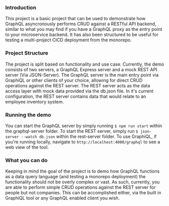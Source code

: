 ### Introduction

This project is a basic project that can be used to demonstrate how GraphQL asyncronously performs CRUD against a RESTful API backend, similar to what you may find if you have a GraphQL proxy as the entry point to your microservice backend. It has also been structured to be useful for testing a multi-project CICD deployment from the monorepo.

### Project Structure

The project is split based on functionality and use case. Currently, the demo consists of two servers, a GraphQL Express server and a mock REST API server (Via JSON-Server). The GraphQL server is the main entry point via GraphiQL or other clients of your choice, allowing for direct CRUD operations against the REST server. The REST server acts as the data access layer with mock data provided via the db.json file. In it's current configuration, the REST server contains data that would relate to an employee inventory system.

### Running the demo

You can start the GraphQL server by simply running `$ npm run start` within the graphql-server folder. To start the REST server, simply run `$ json-server --watch db.json` within the rest-server folder. To use GraphiQL, if you're running locally, navigate to `http://localhost:4000/graphql` to see a web view of the tool.

### What you can do

Keeping in mind the goal of the project is to demo how GraphQL functions as a data query language (and testing a monorepo deployment) the functionality should not be overly complex or vast. As such, currently, you are able to perform simple CRUD operations against the REST server for people but not companies. This can be accomplished either, via the built in GraphiQL tool or any GraphQL enabled client you wish.
